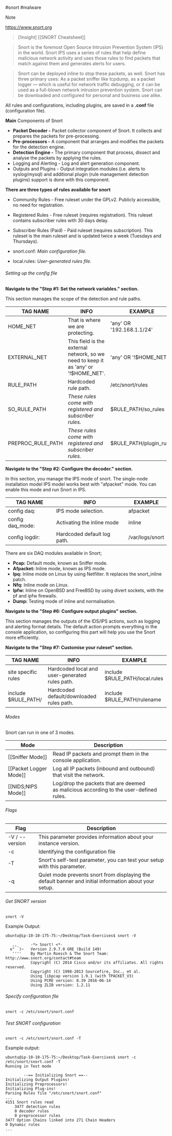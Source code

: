 #snort #malware 

>[!note]
>https://www.snort.org

>[!insight]
>[[SNORT Cheatsheet]]

> Snort is the foremost Open Source Intrusion Prevention System (IPS) in the world. Snort IPS uses a series of rules that help define malicious network activity and uses those rules to find packets that match against them and generates alerts for users.

> Snort can be deployed inline to stop these packets, as well. Snort has three primary uses: As a packet sniffer like tcpdump, as a packet logger — which is useful for network traffic debugging, or it can be used as a full-blown network intrusion prevention system. Snort can be downloaded and configured for personal and business use alike.


All rules and configurations, including plugins, are saved in a **.conf** file (configuration file).

**Main** Components of Snort

- **Packet Decoder -** Packet collector component of Snort. It collects and prepares the packets for pre-processing. 
- **Pre-processors -** A component that arranges and modifies the packets for the detection engine.
- **Detection Engine -** The primary component that process, dissect and analyse the packets by applying the rules. 
- Logging and Alerting - Log and alert generation component.
- Outputs and Plugins - Output integration modules (i.e. alerts to syslog/mysql) and additional plugin (rule management detection plugins) support is done with this component.

**There are three types of rules available for snort**

- Community Rules - Free ruleset under the GPLv2. Publicly accessible, no need for registration.
- Registered Rules - Free ruleset (requires registration). This ruleset contains subscriber rules with 30 days delay.
- Subscriber Rules (Paid) - Paid ruleset (requires subscription). This ruleset is the main ruleset and is updated twice a week (Tuesdays and Thursdays).

- snort.conf: _Main configuration file._
- local.rules: _User-generated rules file._

###### <span class="purple-highlight-light">Setting up the config file</span>

**Navigate to the "Step #1: Set the network variables." section.**

This section manages the scope of the detection and rule paths.  

| **TAG NAME**      | **INFO**                                                                            | **EXAMPLE**               |
| ----------------- | ----------------------------------------------------------------------------------- | ------------------------- |
| HOME_NET          | That is where we are protecting.                                                    | 'any' OR '192.168.1.1/24' |
| EXTERNAL_NET      | This field is the external network, so we need to keep it as 'any' or '!$HOME_NET'. | 'any' OR '!$HOME_NET'     |
| RULE_PATH         | Hardcoded rule path.                                                                | /etc/snort/rules          |
| SO_RULE_PATH      | _These rules come with registered and subscriber rules._                            | $RULE_PATH/so_rules       |
| PREPROC_RULE_PATH | _These rules come with registered and subscriber rules._                            | $RULE_PATH/plugin_rules   |

**Navigate to the "Step #2: Configure the decoder." section.**  

In this section, you manage the IPS mode of snort. The single-node installation model IPS model works best with "afpacket" mode. You can enable this mode and run Snort in IPS.

| **TAG NAME**     | **INFO**                    | **EXAMPLE**     |
| ---------------- | --------------------------- | --------------- |
| config daq:      | IPS mode selection.         | afpacket        |
| config daq_mode: | Activating the inline mode  | inline          |
| config logdir:   | Hardcoded default log path. | /var/logs/snort |
There are six DAQ modules available in Snort;

- **Pcap:** Default mode, known as Sniffer mode.
- **Afpacket:** Inline mode, known as IPS mode.
- **Ipq:** Inline mode on Linux by using Netfilter. It replaces the snort_inline patch.  
- **Nfq:** Inline mode on Linux.
- **Ipfw:** Inline on OpenBSD and FreeBSD by using divert sockets, with the pf and ipfw firewalls.  
- **Dump:** Testing mode of inline and normalisation.

**Navigate to the "Step #6: Configure output plugins" section.**

This section manages the outputs of the IDS/IPS actions, such as logging and alerting format details. The default action prompts everything in the console application, so configuring this part will help you use the Snort more efficiently.

**Navigate to the "Step #7: Customise your ruleset" section.**  

| **TAG NAME**        | **INFO**                                       | **EXAMPLE**                    |
| ------------------- | ---------------------------------------------- | ------------------------------ |
| site specific rules | Hardcoded local and user-generated rules path. | include $RULE_PATH/local.rules |
| include $RULE_PATH/ | Hardcoded default/downloaded rules path.       | include $RULE_PATH/rulename    |

###### <span class="purple-highlight-light">Modes</span>
Snort can run in one of 3 modes.

| Mode                   | Description                                                                            |
| ---------------------- | -------------------------------------------------------------------------------------- |
| [[Sniffer Mode]]       | Read IP packets and prompt them in the console application.                            |
| [[Packet Logger Mode]] | Log all IP packets (inbound and outbound) that visit the network.                      |
| [[NIDS;NIPS Mode]]     | Log/drop the packets that are deemed as malicious according to the user-defined rules. |

###### <span class="purple-highlight-light">Flags</span>

| Flag           | Description                                                                                            |
| -------------- | ------------------------------------------------------------------------------------------------------ |
| -V / --version | This parameter provides information about your instance version.                                       |
| -c             | Identifying the configuration file                                                                     |
| -T             | Snort's self-test parameter, you can test your setup with this parameter.                              |
| -q             | Quiet mode prevents snort from displaying the default banner and initial information about your setup. |
###### <span class="blue-highlight-light">Get SNORT version</span>
```shell
snort -V
```

Example Output:
```
ubuntu@ip-10-10-175-75:~/Desktop/Task-Exercises$ snort -V

   ,,_     -*> Snort! <*-
  o"  )~   Version 2.9.7.0 GRE (Build 149) 
   ''''    By Martin Roesch & The Snort Team: http://www.snort.org/contact#team
           Copyright (C) 2014 Cisco and/or its affiliates. All rights reserved.
           Copyright (C) 1998-2013 Sourcefire, Inc., et al.
           Using libpcap version 1.9.1 (with TPACKET_V3)
           Using PCRE version: 8.39 2016-06-14
           Using ZLIB version: 1.2.11
```

###### <span class="blue-highlight-light">Specify configuration file</span>
```shell
snort -c /etc/snort/snort.conf
```

###### <span class="blue-highlight-light">Test SNORT configuration</span>
```shell
snort -c /etc/snort/snort.conf -T
```

Example output:
```shell
ubuntu@ip-10-10-175-75:~/Desktop/Task-Exercises$ snort -c /etc/snort/snort.conf -T
Running in Test mode

        --== Initializing Snort ==--
Initializing Output Plugins!
Initializing Preprocessors!
Initializing Plug-ins!
Parsing Rules file "/etc/snort/snort.conf"
...
4151 Snort rules read
    3477 detection rules
    0 decoder rules
    0 preprocessor rules
3477 Option Chains linked into 271 Chain Headers
0 Dynamic rules
...
```



